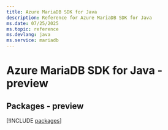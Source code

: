 ```yaml
---
title: Azure MariaDB SDK for Java
description: Reference for Azure MariaDB SDK for Java
ms.date: 07/25/2025
ms.topic: reference
ms.devlang: java
ms.service: mariadb
---
```

# Azure MariaDB SDK for Java - preview
## Packages - preview
[!INCLUDE [packages](mariadb-index.md)]
